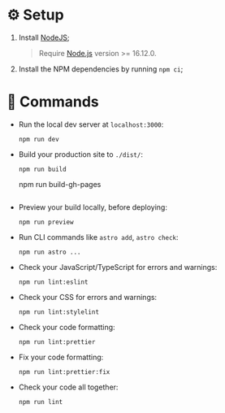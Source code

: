 # ⚙️ Setup

1. Install [NodeJS](https://nodejs.org/en/);
    > Require [Node.js](https://nodejs.org) version >= 16.12.0.
2. Install the NPM dependencies by running `npm ci`;

# 🧞 Commands

-   Run the local dev server at `localhost:3000`:
    ```
    npm run dev
    ```
-   Build your production site to `./dist/`:
    ```
    npm run build
    ```
    npm run build-gh-pages
    ```
-   Preview your build locally, before deploying:
    ```
    npm run preview
    ```
-   Run CLI commands like `astro add`, `astro check`:
    ```
    npm run astro ...
    ```
-   Check your JavaScript/TypeScript for errors and warnings:
    ```
    npm run lint:eslint
    ```
-   Check your CSS for errors and warnings:
    ```
    npm run lint:stylelint
    ```
-   Check your code formatting:
    ```
    npm run lint:prettier
    ```
-   Fix your code formatting:
    ```
    npm run lint:prettier:fix
    ```
-   Check your code all together:
    ```
    npm run lint
    ```

